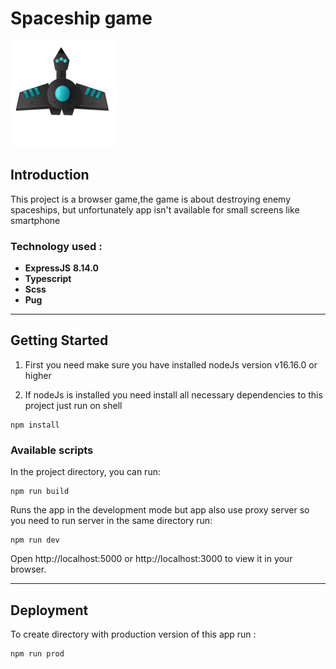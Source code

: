 # **Spaceship game**

<img  src="./public/images/base/spaceship_medium_blue.png">

## Introduction

This project is a browser game,the game is about destroying
enemy spaceships, but unfortunately app isn't available for
small screens like smartphone

### Technology used :

-   **ExpressJS** **8.14.0**
-   **Typescript**
-   **Scss**
-   **Pug**

---

## **Getting Started**

1.  First you need make sure you have installed nodeJs version v16.16.0 or higher

1.  If nodeJs is installed you need install all necessary dependencies to this project just run on shell

```
npm install
```

### **Available scripts**

In the project directory, you can run:

```
npm run build
```

Runs the app in the development mode but app also use proxy server
so you need to run server in the same directory run:

```
npm run dev
```

Open http://localhost:5000 or http://localhost:3000 to view it in your browser.

---

## **Deployment**

To create directory with production version of this app run :

```
npm run prod
```
